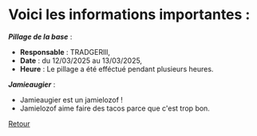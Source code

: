 # Voici les informations importantes :

_**Pillage de la base**_ :
- **Responsable** : TRADGERlll,
- **Date** : du 12/03/2025 au 13/03/2025,
- **Heure** : Le pillage a été efféctué pendant plusieurs heures.

_**Jamieaugier**_ :
- Jamieaugier est un jamielozof !
- Jamielozof aime faire des tacos parce que c'est trop bon.

[Retour](./README.md)
